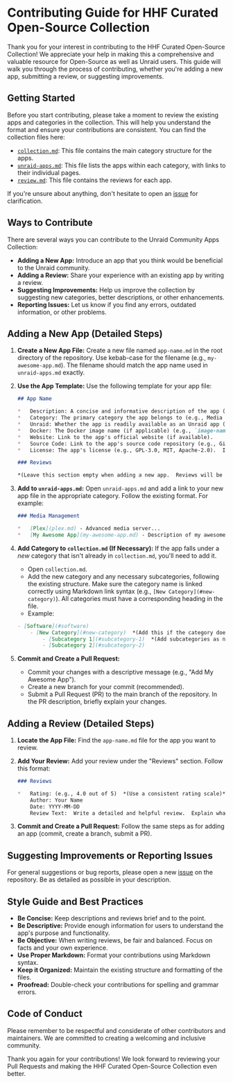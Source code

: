 # Contributing Guide for HHF Curated Open-Source Collection

Thank you for your interest in contributing to the HHF Curated Open-Source Collection! We appreciate your help in making this a comprehensive and valuable resource for Open-Source as well as Unraid users.  This guide will walk you through the process of contributing, whether you're adding a new app, submitting a review, or suggesting improvements.

## Getting Started

Before you start contributing, please take a moment to review the existing apps and categories in the collection. This will help you understand the format and ensure your contributions are consistent.  You can find the collection files here:

*   [`collection.md`](collection.md): This file contains the main category structure for the apps.
*   [`unraid-apps.md`](unraid-apps.md): This file lists the apps within each category, with links to their individual pages.
*   [`review.md`](review.md): This file contains the reviews for each app.

If you're unsure about anything, don't hesitate to open an [issue](https://github.com/YOUR_USERNAME/YOUR_REPO/issues) for clarification.

## Ways to Contribute

There are several ways you can contribute to the Unraid Community Apps Collection:

*   **Adding a New App:**  Introduce an app that you think would be beneficial to the Unraid community.
*   **Adding a Review:** Share your experience with an existing app by writing a review.
*   **Suggesting Improvements:**  Help us improve the collection by suggesting new categories, better descriptions, or other enhancements.
*   **Reporting Issues:**  Let us know if you find any errors, outdated information, or other problems.

## Adding a New App (Detailed Steps)

1.  **Create a New App File:** Create a new file named `app-name.md` in the root directory of the repository.  Use kebab-case for the filename (e.g., `my-awesome-app.md`).  The filename should match the app name used in `unraid-apps.md` exactly.

2.  **Use the App Template:** Use the following template for your app file:

    ```markdown
    ## App Name

    *   Description: A concise and informative description of the app (one or two sentences).  Focus on the app's core functionality and benefits.
    *   Category: The primary category the app belongs to (e.g., Media Management, Backup, Utilities).  Refer to `collection.md` for the list of existing categories.  If the app fits into multiple categories, choose the most relevant one for its primary function.
    *   Unraid: Whether the app is readily available as an Unraid app (yes/no).  If yes, specify if it's via Community Applications (CA) with `CA:yes`.
    *   Docker: The Docker image name (if applicable) (e.g., `image-name:latest`).  Include the Docker Hub repository name (e.g., `linuxserver/sonarr`).
    *   Website: Link to the app's official website (if available).
    *   Source Code: Link to the app's source code repository (e.g., GitHub, GitLab) (if available).
    *   License: The app's license (e.g., GPL-3.0, MIT, Apache-2.0).  If it's a custom license, provide a link to the license text.

    ### Reviews

    *(Leave this section empty when adding a new app.  Reviews will be added separately)*
    ```

3.  **Add to `unraid-apps.md`:** Open `unraid-apps.md` and add a link to your new app file in the appropriate category. Follow the existing format.  For example:

    ```markdown
    ### Media Management

    *   [Plex](plex.md) - Advanced media server...
    *   [My Awesome App](my-awesome-app.md) - Description of my awesome app...
    ```

4.  **Add Category to `collection.md` (If Necessary):** If the app falls under a *new* category that isn't already in `collection.md`, you'll need to add it.

    *   Open `collection.md`.
    *   Add the new category and any necessary subcategories, following the existing structure.  Make sure the category name is linked correctly using Markdown link syntax (e.g., `[New Category](#new-category)`).  All categories must have a corresponding heading in the file.
    *   Example:

    ```markdown
    - [Software](#software)
        - [New Category](#new-category)  *(Add this if the category doesn't exist)*
            - [Subcategory 1](#subcategory-1)  *(Add subcategories as needed)*
            - [Subcategory 2](#subcategory-2)
    ```

5.  **Commit and Create a Pull Request:**

    *   Commit your changes with a descriptive message (e.g., "Add My Awesome App").
    *   Create a new branch for your commit (recommended).
    *   Submit a Pull Request (PR) to the main branch of the repository.  In the PR description, briefly explain your changes.

## Adding a Review (Detailed Steps)

1.  **Locate the App File:** Find the `app-name.md` file for the app you want to review.

2.  **Add Your Review:** Add your review under the "Reviews" section. Follow this format:

    ```markdown
    ### Reviews

    *   Rating: (e.g., 4.0 out of 5)  *(Use a consistent rating scale)*
        Author: Your Name
        Date: YYYY-MM-DD
        Review Text:  Write a detailed and helpful review.  Explain what you liked or disliked about the app, and provide specific examples.  Be objective and constructive.  Mention the Unraid version you used if relevant.
    ```

3.  **Commit and Create a Pull Request:** Follow the same steps as for adding an app (commit, create a branch, submit a PR).

## Suggesting Improvements or Reporting Issues

For general suggestions or bug reports, please open a new [issue](https://github.com/YOUR_USERNAME/YOUR_REPO/issues) on the repository.  Be as detailed as possible in your description.

## Style Guide and Best Practices

*   **Be Concise:** Keep descriptions and reviews brief and to the point.
*   **Be Descriptive:** Provide enough information for users to understand the app's purpose and functionality.
*   **Be Objective:** When writing reviews, be fair and balanced. Focus on facts and your own experience.
*   **Use Proper Markdown:** Format your contributions using Markdown syntax.
*   **Keep it Organized:**  Maintain the existing structure and formatting of the files.
*   **Proofread:** Double-check your contributions for spelling and grammar errors.

## Code of Conduct

Please remember to be respectful and considerate of other contributors and maintainers.  We are committed to creating a welcoming and inclusive community.

Thank you again for your contributions!  We look forward to reviewing your Pull Requests and making the HHF Curated Open-Source Collection even better.